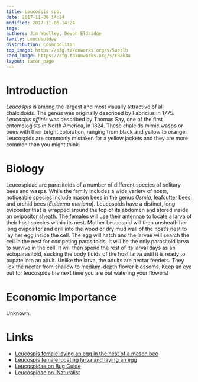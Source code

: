 ```yaml
---
title: Leucospis spp. 
date: 2017-11-06 14:24 
modified: 2017-11-06 14:24 
tags: 
authors: Jim Woolley, Devon Eldridge
family: Leucospidae
distribution: Cosmopolitan
top_image: https://sfg.taxonworks.org/s/5uetlh
card_image: https://sfg.taxonworks.org/s/r82k3u
layout: taxon_page
---
```


# Introduction
_Leucospis_ is among the largest and most visually attractive of all chalcidoids.  The genus was originally described by Fabricius in 1775.  _Leucospis affinis_ was described by Thomas Say, one of the first entomologists in North America, in 1824. These chalcids mimic wasps or bees with their bright coloration, ranging from black and yellow to orange. Leucospids are commonly mistaken for a yellow jackets and they are more common than you might think. 

# Biology 
Leucospidae are parasitoids of a number of different species of solitary bees and wasps. While the family includes a wide variety of hosts, noticeable species include mason bees in the genus _Osmia_, leafcutter bees, and orchid bees (_Eulaema meriana_). Leucospids have a distinct, long ovipositor that is wrapped around the top of its abdomen and stored inside an ovipositor sheath. The females will use their antennae to locate a larva of their host species within its nest. Mother Leucospid will then unsheath her long ovipositor and drill into the wood or dry mud wall of the host’s nest to lay her egg inside the cell. The egg will hatch and the larvae will search the cell in the nest for competing parasitoids. It will be the only parasitoid larva to survive in the cell. It will then spend the rest of its larval days as an ectoparasitoid, sucking the body fluids of the host larva until it is ready to pupate into an adult. Unlike the larva, the adults are nectar feeders. They lick the nectar from shallow to medium-depth flower blossoms. Keep an eye out for leucospids the next time you are out watering your flowers! 

# Economic Importance
Unknown.

# Links
* [Leucospis female laying an egg in the nest of a mason bee](https://www.youtube.com/watch?v=xcMcXH0V7Qo)
* [Leucospis female locating larva and laying an egg](https://www.youtube.com/watch?v=sSwMS73BUpc)
* [Leucospidae on Bug Guide](https://bugguide.net/node/view/16770/bgimage)
* [Leucospidae on iNaturalist](https://www.inaturalist.org/taxa/245000-Leucospidae)




